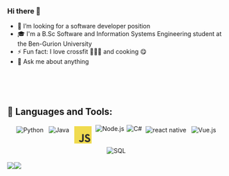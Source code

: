 ### Hi there 👋

<!--
**talish94/talish94** is a ✨ _special_ ✨ repository because its `README.md` (this file) appears on your GitHub profile.

Here are some ideas to get you started:

- 🔭 I’m currently working on ...
- 🌱 I’m currently learning ...
- 👯 I’m looking to collaborate on ...
- 🤔 I’m looking for help with ...
- 💬 Ask me about ...
- 📫 How to reach me: ...
- 😄 Pronouns: ...
- ⚡ Fun fact: I love crossfit 🏋🏼‍♀️ and cooking 😋 
-->
<ul>
         <li> 🤔 I’m looking for a software developer position </li>
         <li> 🎓 I'm a B.Sc Software and Information Systems Engineering student at the Ben-Gurion University </li>
         <li>⚡ Fun fact: I love crossfit 🏋🏼‍♀️ and cooking 😋  </li>
         <li> 💬 Ask me about anything </li>
 </ul>
 
<br />   
<br />  

<!--
<p>
<a target="_blank" rel="noopener noreferrer" href="https://camo.githubusercontent.com/62599d2d7ea728ba2571baf5fb1e843512216345993948dc4657172e57bb00c2/68747470733a2f2f76697369746f722d62616467652e6c616f62692e6963752f62616467653f706167655f69643d43686172616c616d626f73496f616e6e6f752e43686172616c616d626f73496f616e6e6f75">
   <img src="https://camo.githubusercontent.com/62599d2d7ea728ba2571baf5fb1e843512216345993948dc4657172e57bb00c2/68747470733a2f2f76697369746f722d62616467652e6c616f62692e6963752f62616467653f706167655f69643d43686172616c616d626f73496f616e6e6f752e43686172616c616d626f73496f616e6e6f75" alt="" data-canonical-src="https://visitor-badge.laobi.icu/badge?page_id=talish94" style="max-width:100%;"></a>
</p>
<!--
<a href="https://github.com/talish94"><img src="https://camo.githubusercontent.com/b1a5eb3bf0784092870685d3150467e876a20ca439a426370916da4f1535323d/68747470733a2f2f696d672e736869656c64732e696f2f6769746875622f666f6c6c6f776572732f43686172616c616d626f73496f616e6e6f753f6c6162656c3d466f6c6c6f77657273266c6f676f3d476974687562" alt="Github" data-canonical-src="https://img.shields.io/github/followers/talish94?label=Followers&amp;logo=Github" style="max-width:100%;"></a>
-->

 <br />             
<h2> 🧰 Languages and Tools: </h2>
<p align="center">
<img src="https://content.techgig.com/thumb/msid-69596495,width-860,resizemode-4/5-tips-for-Python-Programmers-to-help-them-improve.jpg?50999" alt="Python" height="40" style="vertical-align:top; margin:4px">
  <img src="https://upload.wikimedia.org/wikipedia/en/3/30/Java_programming_language_logo.svg" alt="Java" height="40" style="vertical-align:top; margin:4px">
<img src="https://raw.githubusercontent.com/github/explore/80688e429a7d4ef2fca1e82350fe8e3517d3494d/topics/javascript/javascript.png" alt="Javascript" height="40" style="vertical-align:top; margin:4px">

  <img src="https://upload.wikimedia.org/wikipedia/commons/d/d9/Node.js_logo.svg" alt="Node.js" height="40" style="vertical-align:top; margin:1px">
  <img src="https://pluralsight.imgix.net/paths/path-icons/csharp-e7b8fcd4ce.png" alt="C#" height="50" style="vertical-align:top; margin:1px">
  
  <img src="https://p.kindpng.com/picc/s/765-7652239_react-native-svg-logo-hd-png-download.png" alt="react native" height="40" style="vertical-align:top; margin:4px">
  <img src="https://cdn.iconscout.com/icon/free/png-256/vuejs-1175052.png" alt="Vue.js" height="40" style="vertical-align:top; margin:4px">
  <img src="https://previews.123rf.com/images/jovanas/jovanas1612/jovanas161200791/68255878-sql-icon.jpg" alt="SQL" height="50" style="vertical-align:top; margin:4px">
  </p>   
  
  <div>
         <a href="https://readme-stats-cfgj2cxdy.vercel.app/api?username=talish94&amp;count_private=true&amp;show_icons=true&amp;theme=tokyonight" rel="nofollow">
  <img align="left" src="https://camo.githubusercontent.com/e23c0e4a6ca6bb42c3ee8104b5955c7c448494e93d1fa4ec45fa49a471d46d23/68747470733a2f2f726561646d652d73746174732d6366676a32637864792e76657263656c2e6170702f6170693f757365726e616d653d43686172616c616d626f73496f616e6e6f7526636f756e745f707269766174653d747275652673686f775f69636f6e733d74727565267468656d653d746f6b796f6e69676874" data-canonical-src="https://readme-stats-cfgj2cxdy.vercel.app/api?username=talish94&amp;count_private=true&amp;show_icons=true&amp;theme=tokyonight" style="max-width:100%;">
</a>

  <img align="left" src="https://camo.githubusercontent.com/9283a8a3312cb3ee3ab540438a3db17af6618e9e3ea556351f22fdd061da270d/68747470733a2f2f726561646d652d73746174732d6366676a32637864792e76657263656c2e6170702f6170692f746f702d6c616e67732f3f757365726e616d653d43686172616c616d626f73496f616e6e6f7526686964653d706870267468656d653d746f6b796f6e69676874" data-canonical-src="https://readme-stats-cfgj2cxdy.vercel.app/api/top-langs/?username=talish94&amp;hide=php&amp;theme=tokyonight" style="max-width:100%;">
</a>
         <div/>
  

  
  
